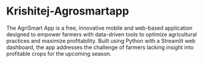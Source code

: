# Krishitej-Agrosmartapp
The AgriSmart App is a free, innovative mobile and web-based application designed to empower farmers with data-driven tools to optimize agricultural practices and maximize profitability. Built using Python with a Streamlit web dashboard, the app addresses the challenge of farmers lacking insight into profitable crops for the upcoming season.
